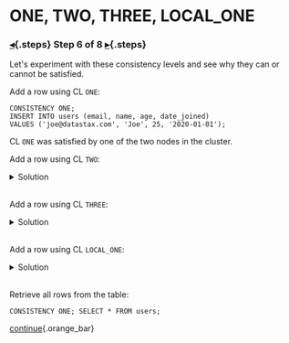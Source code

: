 <div class="top">

# ONE, TWO, THREE, LOCAL_ONE
### [◂](command:katapod.loadPage?step5){.steps} Step 6 of 8 [▸](command:katapod.loadPage?step7){.steps}
</div>

Let's experiment with these consistency levels and see why 
they can or cannot be satisfied.
 
Add a row using CL `ONE`:
```
CONSISTENCY ONE;
INSERT INTO users (email, name, age, date_joined) 
VALUES ('joe@datastax.com', 'Joe', 25, '2020-01-01');
```
CL `ONE` was satisfied by one of the two nodes in the cluster.


Add a row using CL `TWO`:
<details>
  <summary>Solution</summary>

```
CONSISTENCY TWO;
INSERT INTO users (email, name, age, date_joined) 
VALUES ('jen@datastax.com', 'Jen', 27, '2020-01-01');
```

CL `TWO` was satisfied by the two nodes in the cluster.

</details>

<br/>

Add a row using CL `THREE`:
<details>
  <summary>Solution</summary>

```
CONSISTENCY THREE;
INSERT INTO users (email, name, age, date_joined) 
VALUES ('art@datastax.com', 'Art', 33, '2020-05-04');
```

CL `THREE` could not be satisfied because the cluster does not have three replicas to respond.

</details>

<br/>

Add a row using CL `LOCAL_ONE`:
<details>
  <summary>Solution</summary>

```
CONSISTENCY LOCAL_ONE;
INSERT INTO users (email, name, age, date_joined) 
VALUES ('jim@datastax.com', 'Jim', 31, '2020-05-07');
```

CL `LOCAL_ONE` was satisfied by the node in our local datacenter *DC-London*.

</details>

<br/>

Retrieve all rows from the table:
```
CONSISTENCY ONE; SELECT * FROM users;
```

[continue](command:katapod.loadPage?step7){.orange_bar}